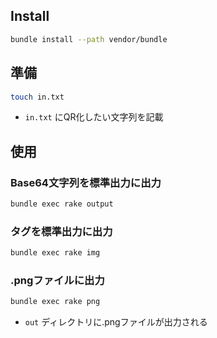 ## Install
```bash
bundle install --path vendor/bundle
```

## 準備
```bash
touch in.txt
```
* `in.txt` にQR化したい文字列を記載

## 使用
### Base64文字列を標準出力に出力
```bash
bundle exec rake output
```

### <img>タグを標準出力に出力
```bash
bundle exec rake img
```

### .pngファイルに出力
```bash
bundle exec rake png
```
* `out` ディレクトリに.pngファイルが出力される
